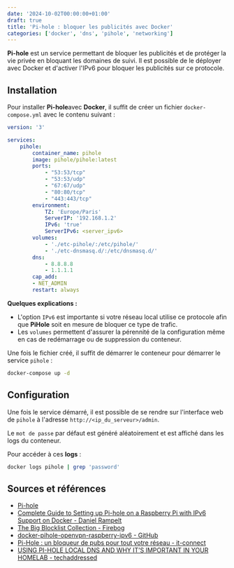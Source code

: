 ```yaml
---
date: '2024-10-02T00:00:00+01:00'
draft: true
title: 'Pi-hole : bloquer les publicités avec Docker'
categories: ['docker', 'dns', 'pihole', 'networking']
---
```


**Pi-hole** est un service permettant de bloquer les publicités et de protéger la vie privée en bloquant les domaines de suivi. Il est possible de le déployer avec Docker et d'activer l'IPv6 pour bloquer les publicités sur ce protocole.

## Installation

Pour installer **Pi-hole**avec **Docker**, il suffit de créer un fichier `docker-compose.yml` avec le contenu suivant :

```yaml
version: '3'

services:
	pihole:
		container_name: pihole
		image: pihole/pihole:latest
		ports:
			- "53:53/tcp"
			- "53:53/udp"
			- "67:67/udp"
			- "80:80/tcp"
			- "443:443/tcp"
		environment:
			TZ: 'Europe/Paris'
			ServerIP: '192.168.1.2'
			IPv6: 'true'
			ServerIPv6: <server_ipv6>
		volumes:
			- './etc-pihole/:/etc/pihole/'
			- './etc-dnsmasq.d/:/etc/dnsmasq.d/'
		dns:
			- 8.8.8.8
			- 1.1.1.1
		cap_add:
		- NET_ADMIN
		restart: always
```

**Quelques explications :**

- L'option `IPv6` est importante si votre réseau local utilise ce protocole afin que **PiHole** soit en mesure de bloquer ce type de trafic.
- Les `volumes` permettent d'assurer la pérennité de la configuration même en cas de redémarrage ou de suppression du conteneur.

Une fois le fichier créé, il suffit de démarrer le conteneur pour démarrer le service `pihole` :

```bash
docker-compose up -d
```

## Configuration

Une fois le service démarré, il est possible de se rendre sur l'interface web de `pihole` à l'adresse `http://<ip_du_serveur>/admin`. 

Le `mot de passe` par défaut est généré aléatoirement et est affiché dans les logs du conteneur. 

Pour accéder à ces **logs** :

```bash
docker logs pihole | grep 'password'
```

## Sources et références

- [Pi-hole](https://pi-hole.net/)
- [Complete Guide to Setting up Pi-hole on a Raspberry Pi with IPv6 Support on Docker - Daniel Rampelt](https://danielrampelt.com/blog/install-pihole-raspberry-pi-docker-ipv6/)
- [The Big Blocklist Collection - Firebog](https://firebog.net/)
- [docker-pihole-openvpn-raspberry-ipv6 - GitHub](https://github.com/diogomartino/docker-pihole-openvpn-raspberry-ipv6/tree/master)
- [Pi-Hole : un bloqueur de pubs pour tout votre réseau - it-connect](https://www.it-connect.fr/pi-hole-un-bloqueur-de-pubs-pour-tout-votre-reseau/)
- [USING PI-HOLE LOCAL DNS AND WHY IT’S IMPORTANT IN YOUR HOMELAB - techaddressed](https://www.techaddressed.com/tutorials/using-pi-hole-local-dns/)